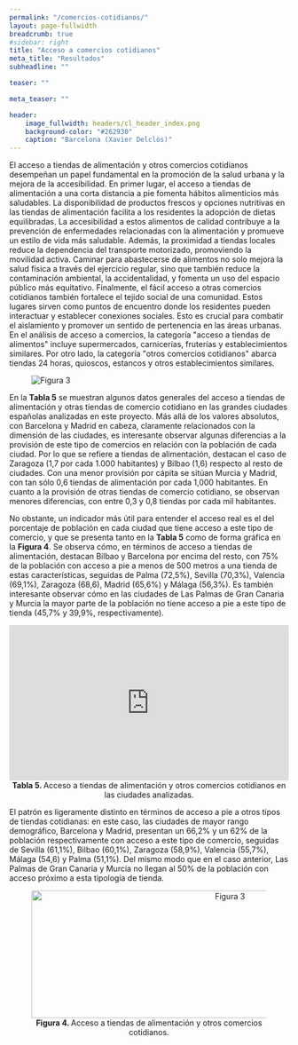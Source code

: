 ```yaml
---
permalink: "/comercios-cotidianos/"
layout: page-fullwidth
breadcrumb: true
#sidebar: right
title: "Acceso a comercios cotidianos"
meta_title: "Resultados"
subheadline: ""

teaser: ""

meta_teaser: ""

header:
    image_fullwidth: headers/cl_header_index.png
    background-color: "#262930"
    caption: "Barcelona (Xavier Delclòs)"
---
```


El acceso a tiendas de alimentación y otros comercios cotidianos desempeñan un papel fundamental en la promoción 
de la salud urbana y la mejora de la accesibilidad. En primer lugar, el acceso a tiendas de alimentación a una 
corta distancia a pie fomenta hábitos alimenticios más saludables. La disponibilidad de productos frescos y opciones 
nutritivas en las tiendas de alimentación facilita a los residentes la adopción de dietas equilibradas. La accesibilidad 
a estos alimentos de calidad contribuye a la prevención de enfermedades relacionadas con la alimentación y promueve un 
estilo de vida más saludable. Además, la proximidad a tiendas locales reduce la dependencia del transporte motorizado, 
promoviendo la movilidad activa. Caminar para abastecerse de alimentos no solo mejora la salud física a través del ejercicio 
regular, sino que también reduce la contaminación ambiental, la accidentalidad, y fomenta un uso del espacio público más 
equitativo. Finalmente, el fácil acceso a otras comercios cotidianos también fortalece el tejido social de una comunidad. 
Estos lugares sirven como puntos de encuentro donde los residentes pueden interactuar y establecer conexiones sociales. 
Esto es crucial para combatir el aislamiento y promover un sentido de pertenencia en las áreas urbanas. En el análisis de 
acceso a comercios, la categoría "acceso a tiendas de alimentos" incluye supermercados, carnicerías, fruterías y 
establecimientos similares. Por otro lado, la categoría "otros comercios cotidianos" abarca tiendas 24 horas, quioscos, 
estancos y otros establecimientos similares.

<figure>
   <img src="https://gratet.github.io/ciudades-leonardo/images/indicadores/indicador-02.png" alt="Figura 3" style="max-width: 100%; display: block; margin: 0 auto;">
</figure>

En la **Tabla 5** se muestran algunos datos generales del acceso a tiendas de alimentación y otras tiendas de comercio cotidiano 
en las grandes ciudades españolas analizadas en este proyecto. Más allá de los valores absolutos, con Barcelona y Madrid en 
cabeza, claramente relacionados con la dimensión de las ciudades, es interesante observar algunas diferencias a la provisión 
de este tipo de comercios en relación con la población de cada ciudad. Por lo que se refiere a tiendas de alimentación, 
destacan el caso de Zaragoza (1,7 por cada 1.000 habitantes) y Bilbao (1,6) respecto al resto de ciudades. Con una menor 
provisión por cápita se sitúan Murcia y Madrid, con tan sólo 0,6 tiendas de alimentación por cada 1,000 habitantes. 
En cuanto a la provisión de otras tiendas de comercio cotidiano, se observan menores diferencias, con entre 0,3 y 0,8 tiendas 
por cada mil habitantes.

No obstante, un indicador más útil para entender el acceso real es el del porcentaje de población en cada ciudad que tiene 
acceso a este tipo de comercio, y que se presenta tanto en la **Tabla 5** como de forma gráfica en la **Figura 4**. Se observa cómo, 
en términos de acceso a tiendas de alimentación, destacan Bilbao y Barcelona por encima del resto, con 75% de la población 
con acceso a pie a menos de 500 metros a una tienda de estas características, seguidas de Palma (72,5%), Sevilla (70,3%), 
Valencia (69,1%), Zaragoza (68,6), Madrid (65,6%) y Málaga (56,3%). Es también interesante observar cómo en las ciudades 
de Las Palmas de Gran Canaria y Murcia la mayor parte de la población no tiene acceso a pie a este tipo de tienda (45,7% y 
39,9%, respectivamente).

<center>
<!-- Taula 5 -->
<iframe src="https://gratet.github.io/ciudades-leonardo/tablas/tabla_5.htm" width="100%" height="280" frameborder="0"></iframe>
    <figcaption style="text-align: center"><strong> Tabla 5. </strong> Acceso a tiendas de alimentación y otros comercios cotidianos en las ciudades analizadas. </figcaption>
</center>

El patrón es ligeramente distinto en términos de acceso a pie a otros tipos de tiendas cotidianas: en este caso, las 
ciudades de mayor rango demográfico, Barcelona y Madrid, presentan un 66,2% y un 62% de la población respectivamente con 
acceso a este tipo de comercio, seguidas de Sevilla (61,1%), Bilbao (60,1%), Zaragoza (58,9%), Valencia (55,7%), Málaga 
(54,6) y Palma (51,1%). Del mismo modo que en el caso anterior, Las Palmas de Gran Canaria y Murcia no llegan al 50% de 
la población con acceso próximo a esta tipología de tienda.

<figure>
<!-- Figura 3 -->
<center><img src="https://gratet.github.io/ciudades-leonardo/images/svg_files/figura_4.png" width="700px" height="230" alt="Figura 3" /></center>
    <figcaption style="text-align: center"><strong> Figura 4. </strong> Acceso a tiendas de alimentación y otros comercios cotidianos. </figcaption>
</figure>




<!--
<center>
<!-- imatges 
<iframe src="https://gratet.github.io/ciudades-leonardo/galerias/index.htm" width="100%" height="1200px" frameborder="0"></iframe>
</center>

-->
